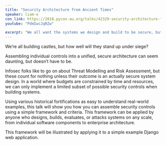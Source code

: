 ```yaml
---
title: "Security Architecture from Ancient Times"
speaker: liam-o
con_link: https://2018.pycon-au.org/talks/42329-security-architecture-from-ancient-times/
youtube: "PdmIwcJqRZw"

excerpt: "We all want the systems we design and build to be secure, but it can be hard to know where to start. Using historical fortifications as real-world examples, this talk will break down and demystify how security controls can be selected, evaluated and integrated to build architecturally secure systems"
---
```


We’re all building castles, but how well will they stand up under siege?

Assembling individual controls into a unified, secure architecture can seem daunting, but doesn’t have to be.

Infosec folks like to go on about Threat Modelling and Risk Assessment, but these count for nothing unless their outcome is an actually secure system design. In a world where budgets are constrained by time and resources, we can only implement a limited subset of possible security controls when building systems.

Using various historical fortifications as easy to understand real-world examples, this talk will show you how you can assemble security controls using a simple framework and criteria. This framework can be applied by anyone who designs, builds, evaluates, or attacks systems on any scale, from individual software components to enterprise architecture.

This framework will be illustrated by applying it to a simple example Django web application.